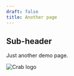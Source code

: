```yaml
---
draft: false
title: Another page
---
```


## Sub-header

Just another demo page.

![Crab logo](/img/crab-logo.png)
